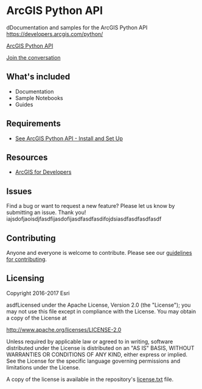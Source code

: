 # ArcGIS Python API
dDocumentation and samples for the ArcGIS Python API https://developers.arcgis.com/python/ 

[ArcGIS Python API](https://developers.arcgis.com/python/)

[Join the conversation](https://geonet.esri.com/groups/arcgis-python-api/)

## What's included

* Documentation
* Sample Notebooks
* Guides

## Requirements

* [See ArcGIS Python API - Install and Set Up](https://developers.arcgis.com/python/guide/install-and-set-up/)

## Resources

* [ArcGIS for Developers](https://developers.arcgis.com/python/)

## Issues

Find a bug or want to request a new feature?  Please let us know by submitting an issue.  Thank you!
iajsdofjaoisdjfasdfijasdofijasdfasdfasdifojdsiasdfasdfasdfasdf

## Contributing

Anyone and everyone is welcome to contribute. Please see our [guidelines for contributing](https://github.com/esri/contributing).

## Licensing
Copyright 2016-2017 Esri

asdfLicensed under the Apache License, Version 2.0 (the "License");
you may not use this file except in compliance with the License.
You may obtain a copy of the License at

   http://www.apache.org/licenses/LICENSE-2.0

Unless required by applicable law or agreed to in writing, software
distributed under the License is distributed on an "AS IS" BASIS,
WITHOUT WARRANTIES OR CONDITIONS OF ANY KIND, either express or implied.
See the License for the specific language governing permissions and
limitations under the License.

A copy of the license is available in the repository's [license.txt](https://github.com/Esri/arcgis-python-api/blob/master/license.txt) file.

